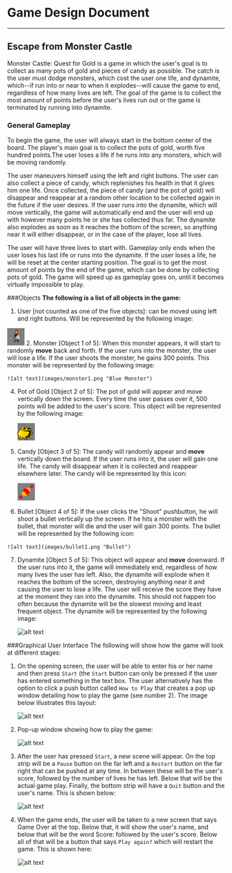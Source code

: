 # Game Design Document

----

## Escape from Monster Castle
Monster Castle: Quest for Gold is a game in which the user's goal is to collect as many pots of gold 
and pieces of candy as possible. The catch is the user must dodge monsters, which cost the user one life,
and dynamite, which--if run into or near to when it explodes--will cause the game to end, regardless of how many lives are left. The 
goal of the game is to collect the most amount of points before the user's lives run out or the game is 
terminated by running into dynamite.

### General Gameplay
To begin the game, the user will always start in the bottom center of the board. The player's main goal is 
to collect the pots of gold, worth five hundred points.The user loses a life if he runs into any
monsters, which will be moving randomly.

The user maneuvers himself using the left and right buttons. The user can also 
collect a piece of candy, which replenishes his health in that it gives him one life. Once collected, the piece of
candy (and the pot of gold) will disappear and reappear at a random other location to be collected again in 
the future if the user desires. If the user runs into the dynamite, which will move vertically, the
game will automatically end and the user will end up with however many points he or she has collected thus far. The dynamite
also explodes as soon as it reaches the bottom of the screen, so anything near it will either disappear, or in the case
of the player, lose all lives.

The user will have three lives to start with. Gameplay only ends when the user loses his last life or runs
into the dynamite. If the user loses a life, he will be reset at the center starting position. The goal is to get 
the most amount of points by the end of the game, which can be done by collecting pots of gold. 
The game will speed up as gameplay goes on, until it becomes virtually impossible to play.


###Objects
**The following is a list of all objects in the game:**

  1. User [not counted as one of the five objects]: can be moved using left and right buttons. Will be represented by the following image:
  
  ![alt text](images/warrior1.png "Player Icon")
  2. Monster [Object 1 of 5]: When this monster appears, it will start to randomly **move** back and forth. If the user runs into the monster, the user
      will lose a life. If the user shoots the monster, he gains 300 points. This monster will be represented by the following image:

    ![alt text](images/monster1.png "Blue Monster")
  4. Pot of Gold [Object 2 of 5]: The pot of gold will appear and move vertically down the screen. Every time the user passes
     over it, 500 points will be added to the user's score. This object will be represented by the following image:

     ![alt text](images/gold1.png "Pot of Gold")
  5. Candy [Object 3 of 5]: The candy will randomly appear and **move** vertically down the board. If the user runs into
     it, the user will gain one life. The candy will disappear when it is collected and reappear elsewhere later. 
     The candy will be represented by this icon:

     ![alt text](images/candy1.png "Candy")
  6. Bullet [Object 4 of 5]: If the user clicks the "Shoot" pushbutton, he will shoot a bullet vertically up the 
  screen. If he hits a monster with the bullet, that monster will die and the user will gain 300 points. The bullet will be
    represented by the following icon: 
    
    ![alt text](images/bullet1.png "Bullet")

  7. Dynamite [Object 5 of 5]: This object will appear and **move** downward. If the user runs into it, the game will
     immediately end, regardless of how many lives the user has left. Also, the dynamite will explode when it reaches the
     bottom of the screen, destroying anything near it and causing the user to lose a life. 
     The user will receive the score they have at the
     moment they ran into the dynamite. This should not happen too often because the dynamite will be the slowest moving and least
     frequent
     object. The dynamite will be represented by the following image:
     
     ![alt text](dynamite1.png "Dynamite")
     
###Graphical User Interface
The following will show how the game will look at different stages: 

  1. On the opening screen, the user will be able to enter his or her name and then press `Start` (the `Start` button can only
     be pressed if the user has entered something in the text box. The user alternatively has the option to click a push 
     button called `How to Play` that creates a pop up window detailing how to play the game (see number 2). The 
     image below illustrates this layout:
     
     ![alt text](http://i1350.photobucket.com/albums/p776/samdoh1121/startmenu_zps056f8e3f.png "Start Menu")
     
  2. Pop-up window showing how to play the game:
  
     ![alt text](http://i1350.photobucket.com/albums/p776/samdoh1121/howtoplay_zps6d288457.png "How to play")
     
  3. After the user has pressed `Start`, a new scene will appear. On the top strip will be a `Pause` button on 
     the far left and a `Restart` button on the far right that can be pushed at any time. In between these will be the user's score, followed by
     the number of lives he has left. Below that will be the actual game play. Finally, the bottom strip will have a `Quit`
     button and the user's name. This is shown below:
     
     ![alt text](http://i1350.photobucket.com/albums/p776/samdoh1121/gameplay_zps4b35e9e6.png "Game Play") 
  
  4. When the game ends, the user will be taken to a new screen that says Game Over at the top. Below that, it will show the
     user's name, and below that will be the word Score: followed by the user's score. Below all of that will be a button that
     says `Play again?` which will restart the game. This is shown here:
     
     ![alt text](http://i1350.photobucket.com/albums/p776/samdoh1121/gameover_zps67ab6398.png "Game Over") 
     


